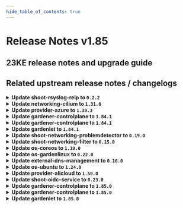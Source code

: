 ```yaml
---
hide_table_of_contents: true
---
```


# Release Notes v1.85

## 23KE release notes and upgrade guide

## Related upstream release notes / changelogs


<details>
<summary><b>Update shoot-rsyslog-relp to <code>0.2.2</code></b></summary>

# [gardener/gardener-extension-shoot-rsyslog-relp]

## 🏃 Others

- `[OPERATOR]` The following images are updated:  
  - `eu.gcr.io/gardener-project/3rd/alpine`: 3.15.8 -> 3.18.4  
  - `registry.k8s.io/pause`: 3.7 -> 3.9 by @plkokanov [#36]
- `[OPERATOR]` Vulnerability scans are disabled for the alpine image as the corresponding container is not accessible from outside of the k8s clusters and not interacted with from other containers or other systems. by @plkokanov [#36]

## Docker Images
- gardener-extension-shoot-rsyslog-relp-admission: `eu.gcr.io/gardener-project/gardener/extensions/shoot-rsyslog-relp-admission:v0.2.2`
- gardener-extension-shoot-rsyslog-relp: `eu.gcr.io/gardener-project/gardener/extensions/shoot-rsyslog-relp:v0.2.2`


</details>

<details>
<summary><b>Update networking-cilium to <code>1.31.0</code></b></summary>

# [gardener/gardener-extension-networking-cilium]

## 🐛 Bug Fixes

- `[OPERATOR]` The `actuator.Delete` doesn't wait for ManagedResources to get deleted in case of `ForceDelete`. by @shafeeqes [#227]
- `[OPERATOR]` An issue in the charts missing versions for some resources is now fixed. by @shafeeqes [#225]
- `[OPERATOR]` Fixes an error that occurs when running with iptables-nft. by @axel7born [#229]
## 🏃 Others

- `[OPERATOR]` Reconciliation of hibernated cilium clusters now works again. by @ScheererJ [#226]

## Docker Images
- gardener-extension-admission-cilium: `eu.gcr.io/gardener-project/gardener/extensions/admission-cilium:v1.31.0`
- gardener-extension-networking-cilium: `eu.gcr.io/gardener-project/gardener/extensions/networking-cilium:v1.31.0`


</details>

<details>
<summary><b>Update provider-azure to <code>1.39.3</code></b></summary>

# [gardener/gardener-extension-provider-azure]

## 🐛 Bug Fixes

- `[OPERATOR]` A bug which caused an empty `vmType` under certain conditions has been fixed. Empty `vmType`s prevent load balancers from being deleted on Kubernetes v1.28 shoots. by @oliver-goetz [#755]

## Docker Images
- gardener-extension-admission-azure: `eu.gcr.io/gardener-project/gardener/extensions/admission-azure:v1.39.3`
- gardener-extension-provider-azure: `eu.gcr.io/gardener-project/gardener/extensions/provider-azure:v1.39.3`


</details>

<details>
<summary><b>Update gardener-controlplane to <code>1.84.1</code></b></summary>

# [gardener/gardener]

## 🏃 Others

- `[OPERATOR]` Updated alpine image to version `3.18.4`. by @plkokanov [#8858]

## Docker Images
- admission-controller: `eu.gcr.io/gardener-project/gardener/admission-controller:v1.84.1`
- apiserver: `eu.gcr.io/gardener-project/gardener/apiserver:v1.84.1`
- controller-manager: `eu.gcr.io/gardener-project/gardener/controller-manager:v1.84.1`
- gardenlet: `eu.gcr.io/gardener-project/gardener/gardenlet:v1.84.1`
- node-agent: `eu.gcr.io/gardener-project/gardener/node-agent:v1.84.1`
- operator: `eu.gcr.io/gardener-project/gardener/operator:v1.84.1`
- resource-manager: `eu.gcr.io/gardener-project/gardener/resource-manager:v1.84.1`
- scheduler: `eu.gcr.io/gardener-project/gardener/scheduler:v1.84.1`


</details>

<details>
<summary><b>Update gardener-controlplane to <code>1.84.1</code></b></summary>

# [gardener/gardener]

## 🏃 Others

- `[OPERATOR]` Updated alpine image to version `3.18.4`. by @plkokanov [#8858]

## Docker Images
- admission-controller: `eu.gcr.io/gardener-project/gardener/admission-controller:v1.84.1`
- apiserver: `eu.gcr.io/gardener-project/gardener/apiserver:v1.84.1`
- controller-manager: `eu.gcr.io/gardener-project/gardener/controller-manager:v1.84.1`
- gardenlet: `eu.gcr.io/gardener-project/gardener/gardenlet:v1.84.1`
- node-agent: `eu.gcr.io/gardener-project/gardener/node-agent:v1.84.1`
- operator: `eu.gcr.io/gardener-project/gardener/operator:v1.84.1`
- resource-manager: `eu.gcr.io/gardener-project/gardener/resource-manager:v1.84.1`
- scheduler: `eu.gcr.io/gardener-project/gardener/scheduler:v1.84.1`


</details>

<details>
<summary><b>Update gardenlet to <code>1.84.1</code></b></summary>

# [gardener/gardener]

## 🏃 Others

- `[OPERATOR]` Updated alpine image to version `3.18.4`. by @plkokanov [#8858]

## Docker Images
- admission-controller: `eu.gcr.io/gardener-project/gardener/admission-controller:v1.84.1`
- apiserver: `eu.gcr.io/gardener-project/gardener/apiserver:v1.84.1`
- controller-manager: `eu.gcr.io/gardener-project/gardener/controller-manager:v1.84.1`
- gardenlet: `eu.gcr.io/gardener-project/gardener/gardenlet:v1.84.1`
- node-agent: `eu.gcr.io/gardener-project/gardener/node-agent:v1.84.1`
- operator: `eu.gcr.io/gardener-project/gardener/operator:v1.84.1`
- resource-manager: `eu.gcr.io/gardener-project/gardener/resource-manager:v1.84.1`
- scheduler: `eu.gcr.io/gardener-project/gardener/scheduler:v1.84.1`


</details>

<details>
<summary><b>Update shoot-networking-problemdetector to <code>0.19.0</code></b></summary>

# [gardener/gardener-extension-shoot-networking-problemdetector]

## 🏃 Others

- `[OPERATOR]` Bump github.com/gardener/gardener from 1.82.0 to 1.82.1. by @dependabot[bot] [#100]
- `[OPERATOR]` Bump github.com/gardener/gardener from 1.81.1 to 1.82.0. by @dependabot[bot] [#99]
- `[OPERATOR]` Bumps golang from 1.21.3 to 1.21.4. by @dependabot[bot] [#103]
- `[OPERATOR]` Bump github.com/gardener/gardener from 1.83.0 to 1.84.0. by @dependabot[bot] [#105]
- `[OPERATOR]` Bump github.com/gardener/gardener from 1.82.1 to 1.83.0. by @dependabot[bot] [#102]
- `[OPERATOR]` Bumps [github.com/gardener/gardener](https://github.com/gardener/gardener) from 1.80.1 to 1.81.1. by @dependabot[bot] [#97]

## Docker Images
- gardener-extension-shoot-networking-problemdetector: `eu.gcr.io/gardener-project/gardener/extensions/shoot-networking-problemdetector:v0.19.0`


</details>

<details>
<summary><b>Update shoot-networking-filter to <code>0.15.0</code></b></summary>

# [gardener/gardener-extension-shoot-networking-filter]

## ⚠️ Breaking Changes

- `[OPERATOR]` `extension-shoot-networking-filter` no longer supports Shoots with Кubernetes version < 1.22. by @shafeeqes [#71]
- `[OPERATOR]` The `security.gardener.cloud/pod-security-enforce` annotation in the ControllerRegistration is set to `baseline`. With this, the pods running in the extension namespace should comply with `baseline` pod-security standard. by @shafeeqes [#73]
## 🏃 Others

- `[OPERATOR]` Bump github.com/gardener/gardener from 1.83.0 to 1.84.0. by @dependabot[bot] [#99]
- `[OPERATOR]` Bumps golang from 1.21.1 to 1.21.2. by @dependabot[bot] [#88]
- `[OPERATOR]` Bumps [github.com/gardener/gardener](https://github.com/gardener/gardener) from 1.80.1 to 1.81.1. by @dependabot[bot] [#91]
- `[OPERATOR]` Bump github.com/gardener/gardener from 1.82.0 to 1.82.1. by @dependabot[bot] [#94]
- `[OPERATOR]` Bump github.com/gardener/gardener from 1.81.1 to 1.82.0. by @dependabot[bot] [#93]
- `[OPERATOR]` Bump github.com/gardener/gardener from 1.82.1 to 1.83.0. by @dependabot[bot] [#96]
- `[OPERATOR]` The following dependency is updated:  
  - github.com/gardener/gardener: v1.77.0-> v1.80.1  
  - k8s.io/* : v0.26.3 -> v0.28.2  
  - sigs.k8s.io/controller-runtime: v0.14.6-> v0.16.2 by @acumino [#86]
- `[OPERATOR]` Bumps [github.com/gardener/gardener](https://github.com/gardener/gardener) from 1.76.0 to 1.77.0. by @dependabot[bot] [#81]
- `[OPERATOR]` Bumps golang from 1.21.2 to 1.21.3. by @dependabot[bot] [#90]
- `[OPERATOR]` Bumps golang from 1.21.3 to 1.21.4. by @dependabot[bot] [#97]

## Docker Images
- gardener-extension-shoot-networking-filter: `eu.gcr.io/gardener-project/gardener/extensions/shoot-networking-filter:v0.15.0`


</details>

<details>
<summary><b>Update os-coreos to <code>1.19.0</code></b></summary>

# [gardener/gardener-extension-os-coreos]

## 📰 Noteworthy

- `[OPERATOR]` This extension is now prepared to run with an enabled `UseGardenerNodeAgent` feature gate. by @rfranzke [#80]
## ✨ New Features

- `[USER]` `os-coreos` extension now supports [Shoot Force Deletion](https://github.com/gardener/gardener/blob/master/docs/usage/shoot_operations.md#force-deletion).  by @ary1992 [#79]
## 🏃 Others

- `[OPERATOR]` The following dependency is updated:  
  - github.com/gardener/gardener: v1.77.1-> v1.80.0  
  - k8s.io/* : v0.26.3 -> v0.28.2  
  - sigs.k8s.io/controller-runtime: v0.14.6-> v0.16.2 by @acumino [#76]
- `[OPERATOR]` The following dependency is updated:  
  - github.com/gardener/gardener: v1.80.1-> v1.81.0 by @ary1992 [#79]

## Docker Images
- gardener-extension-os-coreos: `eu.gcr.io/gardener-project/gardener/extensions/os-coreos:v1.19.0`


</details>

<details>
<summary><b>Update os-gardenlinux to <code>0.22.0</code></b></summary>

# [gardener/gardener-extension-os-gardenlinux]

## 📰 Noteworthy

- `[OPERATOR]` This extension is now prepared to run with an enabled `UseGardenerNodeAgent` feature gate. by @rfranzke [#130]
## ✨ New Features

- `[USER]` `os-gardenlinux` extension now supports [Shoot Force Deletion](https://github.com/gardener/gardener/blob/master/docs/usage/shoot_operations.md#force-deletion).  by @acumino [#131]
## 🏃 Others

- `[OPERATOR]` The following dependency is updated:  
  - github.com/gardener/gardener: v1.77.1-> v1.80.0  
  - k8s.io/* : v0.26.3 -> v0.28.2  
  - sigs.k8s.io/controller-runtime: v0.14.6-> v0.16.2 by @acumino [#127]

## Docker Images
- gardener-extension-os-gardenlinux: `eu.gcr.io/gardener-project/gardener/extensions/os-gardenlinux:v0.22.0`


</details>

<details>
<summary><b>Update external-dns-management to <code>0.16.0</code></b></summary>

# [gardener/external-dns-management]

## ⚠️ Breaking Changes

- `[USER]` `NS` records are not retrieved anymore for all accessible hosted zones to avoid reading all DNS record sets of all hosted zones periodically independently if they are used. Only hosted zones with active `DNSProviders` are synched, but without caring about consequences of `NS` records for subdomains. If there are many large hosted zones accessible for given credentials and there are only  `DNSProviders` using a few of these zones (either by domain or zone include), the period synchronisation of the zone state for all other hosted zones is avoided. This can result in a significant reduction of requests to the provider backend. As a downside of this change, applying a `DNSEntry` for a forwarded subdomain now results in a DNS record set in the parent hosted zone, if the real hosted zone is unknown to the controller. Formerly, applying such a `DNSEnty` resulted in an error state.   
  No action is necessary from the users, this is only a "heads up" for the changed behaviour if `NS` records are used for subdomains. by @MartinWeindel [#336]
## 🏃 Others

- `[OPERATOR]` Bumps golang from 1.21.3 to 1.21.4. by @dependabot[bot] [#333]
- `[USER]` Validate provider domain includes and excludes for forbidden wildcard domains. by @MartinWeindel [#335]

## Docker Images
- dns-controller-manager: `eu.gcr.io/gardener-project/dns-controller-manager:v0.16.0`


</details>

<details>
<summary><b>Update os-ubuntu to <code>1.24.0</code></b></summary>

# [gardener/gardener-extension-os-ubuntu]

## 📰 Noteworthy

- `[OPERATOR]` This extension is now prepared to run with an enabled `UseGardenerNodeAgent` feature gate. by @rfranzke [#99]
## 🏃 Others

- `[OPERATOR]` The following dependency is updated:  
  - github.com/gardener/gardener: v1.77.1-> v1.80.3  
  - k8s.io/* : v0.26.3 -> v0.28.2  
  - sigs.k8s.io/controller-runtime: v0.14.6-> v0.16.2 by @shafeeqes [#95]

## Docker Images
- gardener-extension-os-ubuntu: `eu.gcr.io/gardener-project/gardener/extensions/os-ubuntu:v1.24.0`


</details>

<details>
<summary><b>Update provider-alicloud to <code>1.50.0</code></b></summary>

# [gardener/gardener-extension-provider-alicloud]

## 📰 Noteworthy

- `[DEVELOPER]` Remove dependency to specific calico and cilium versions. by @axel7born [#659]
## ✨ New Features

- `[USER]` `provider-alicloud` extension now supports [Shoot Force Deletion](https://github.com/gardener/gardener/blob/master/docs/usage/shoot_operations.md#force-deletion) for more details.).  by @shafeeqes [#652]
## 🏃 Others

- `[OPERATOR]` The following image is updated:  
  - registry.eu-central-1.aliyuncs.com/gardener-de/alibaba-cloud-controller-manager:v1.9.3-372 -> registry-eu-central-1.ack.aliyuncs.com/acs/cloud-controller-manager-amd64:v2.7.0 by @shaoyongfeng [#654]
- `[OPERATOR]` Flow-based infrastructure reconciliation without Terraformer by @kevin-lacoo [#656]
- `[OPERATOR]` The following golang dependencies have been upgraded :  
  - `gardener/gardener`: `v1.81.0`->`v1.81.6`  
  - `k8s.io/*`: `v0.28.2`-> `v0.28.3`  
  - `sigs.k8s.io/controller-runtime`: `v0.16.2`-> `v0.16.3` by @shafeeqes [#660]
- `[DEVELOPER]` Add new unit tests. by @axel7born [#664]
# [gardener/machine-controller-manager]

## 🐛 Bug Fixes

- `[OPERATOR]` Removes `node.machine.sapcloud.io/not-managed-by-mcm` annotation from nodes managed by the MCM. by @gardener-robot-ci-1 [gardener/machine-controller-manager#866]

## Docker Images
- gardener-extension-admission-alicloud: `eu.gcr.io/gardener-project/gardener/extensions/admission-alicloud:v1.50.0`
- gardener-extension-provider-alicloud: `eu.gcr.io/gardener-project/gardener/extensions/provider-alicloud:v1.50.0`

## Docker Images
gardener-extension-provider-alicloud: `eu.gcr.io/gardener-project/gardener/extensions/provider-alicloud:v1.50.0`
gardener-extension-admission-alicloud: `eu.gcr.io/gardener-project/gardener/extensions/admission-alicloud:v1.50.0`

</details>

<details>
<summary><b>Update shoot-oidc-service to <code>0.23.0</code></b></summary>

# [gardener/gardener-extension-shoot-oidc-service]

## ✨ New Features

- `[USER]` `shoot-oidc-service` extension now supports [Shoot Force Deletion](https://github.com/gardener/gardener/blob/master/docs/usage/shoot_operations.md#force-deletion).  by @acumino [#134]
## 🐛 Bug Fixes

- `[OPERATOR]` A bug in the `shoot-oidc-service` controller that was causing the OIDC Webhook Authenticator CA secret for a shoot cluster to be recreated instead of restored during control plane migration has been fixed.   by @vpnachev [#137]
# [gardener/oidc-webhook-authenticator]

## 🏃 Others

- `[DEPENDENCY]` The following dependencies were updated:  
   - github.com/go-logr/logr v1.2.4 -> v1.3.0  
   - k8s.io/* v0.27.6 -> v0.27.6  
   - sigs.k8s.io/controller-runtime v0.15.2 -> v0.15.3 by @dimityrmirchev [gardener/oidc-webhook-authenticator#141]
- `[DEPENDENCY]` OWA is now built using go version `1.21.4`. by @dimityrmirchev [gardener/oidc-webhook-authenticator#141]

## Docker Images
- gardener-extension-shoot-oidc-service: `eu.gcr.io/gardener-project/gardener/extensions/shoot-oidc-service:v0.23.0`


</details>

<details>
<summary><b>Update gardener-controlplane to <code>1.85.0</code></b></summary>

# [gardener/etcd-backup-restore]

## 📰 Noteworthy

- `[OPERATOR]` Fix a restoration failure which can occurs due to an etcd database space exceeds during restoration. by @ishan16696 [gardener/etcd-backup-restore#668]
- `[OPERATOR]` Making etcd-backup-restore restart tolerant while scaling-up an etcd cluster. by @ishan16696 [gardener/etcd-backup-restore#661]
## 🏃 Others

- `[OPERATOR]` Enhanced Garbage Collector to garbage collect the chunks for cloud providers like GCP and OpenStack which does not automatically delete snapshot chunks after the formation of a composite object. by @anveshreddy18 [gardener/etcd-backup-restore#673]
- `[USER]` The snapshots are fetched from the actual backend store when queried for latest snapshots on `/snapshot/latest` endpoint. by @abdasgupta [gardener/etcd-backup-restore#675]
# [gardener/gardener]

## ⚠️ Breaking Changes

- `[DEPENDENCY]` The `webhookcmd.NewAddToManagerSimpleOptions` function was removed, please use `webhookcmd.NewAddToManagerOptions` instead. by @timuthy [#8725]
- `[DEPENDENCY]` The `extensionswebhook.New` forbids to pass `mutators` and `validators` at the same time. Please use separate webhooks for validating and mutating actions if required. by @timuthy [#8725]
- `[OPERATOR]` All the functionality related to the deprecated field `seed.spec.secretRef` has been removed and subsequently `seed.spec.secretRef` will be dropped from the Seed API in a later release of Gardener. Please check your `Seed`s and remove any usage before upgrading to this Gardener version. by @acumino [#8833]
- `[USER]` With this PR, the plutono UI will be able to fetch newer logs only. The older logs, which are submitted via the tenant operator will not be visible in the UI. To access the older logs, for the standard log retention period , either set the `--org-id` parameter for `valicli` or the `X-Scope-Org` http request header for `curl` or `wget` needs to be supplied to fetch them, using the port-forwarded service to the `vali` target. by @nickytd [#8800]
## 📰 Noteworthy

- `[DEVELOPER]` The extension webhook registration does now differentiate between mutating and validating actions and creates matching `ValidatingWebhookConfigration` or `MutatingWebhookConfiguration` objects. Earlier, only `MutatingWebhookConfiguration`s were created. by @timuthy [#8725]
- `[DEVELOPER]` The `UseGardenerNodeAgent` feature gate is now enabled for the local development scenario. You can read more about `gardener-node-agent` [here](https://github.com/gardener/gardener/blob/master/docs/concepts/node-agent.md). by @rfranzke [#8847]
## ✨ New Features

- `[DEVELOPER]` Add full single-stack IPv6 support for gardener provider-local  by @nschad [#8574]
- `[DEPENDENCY]` Webhook registration `webhookcmd.NewAddToManagerOptions` can now be used for admission controllers performing validation and mutation in the Garden cluster. This option automatically creates and maintains required `{Mutating,Validating}WebhookConfiguration` objects as well as comes with an automated management for CA and server certificates. by @timuthy [#8725]
- `[OPERATOR]` `gardenlet'`s `Shoot` care controller now garbage-collects orphaned `Lease` objects related to no longer existing `Node`s - see [this upstream issue](https://github.com/kubernetes/kubernetes/issues/119660) for more details. by @rfranzke [#8817]
## 🐛 Bug Fixes

- `[OPERATOR]` A bug has been fixed which prevented shoot reconciliations in case the old `system:machine-controller-manager-seed` `ClusterRole` was still referenced in the `RoleBinding` for `machine-controller`-manager`. by @himanshu-kun [#8816]
- `[OPERATOR]` A bug causing `EveryNodeReady` condition to be added in workerless shoot status if gardenlet of the given shoot's seed becomes unhealthy is fixed. by @gardener-ci-robot [#8889]
- `[OPERATOR]` A bug in the `Seed` care controller has been fixed which caused the `Seed` to remain in `NotReady` state when `vali` was disabled in `gardenlet`'s component config (via `.logging.vali.enabled=false`) while logging was enabled (`.logging.enabled=true`). by @rfranzke [#8840]
## 🏃 Others

- `[OPERATOR]` Federate non-namespaced metrics, e.g. kube_node_spec_taint, kube_node_spec_unschedulable.  by @adenitiu [#8850]
- `[OPERATOR]` The Version of Istio is up-dated to 1.19.3 by @axel7born [#8723]
- `[OPERATOR]` showing kubelet version and OS image version in Plutono Node/Worker Pool overview dashboard by @tedteng [#8757]
- `[OPERATOR]` The `gardener-resource-manager` deployment procedure was improved. Earlier, GRM was unnecessarily rolled during shoot reconciliation if worker nodes contained custom taints. by @timuthy [#8835]
- `[OPERATOR]` Update vertical-pod-autoscaler to 1.0.0. This introduces the `/status` subresource on VPA objects. by @voelzmo [#8852]
## 📖 Documentation

- `[USER]` Document whether is an error in the `shoot.status` is a user error or not. by @hendrikKahl [#8758]
# [gardener/etcd-druid]

## 📰 Noteworthy

- `[DEVELOPER]` Added e2e test for compaction. by @abdasgupta [gardener/etcd-druid#723]
- `[OPERATOR]` Compaction job now reconciles on Job Status changes along with the holder identity changes in snapshot leases. by @abdasgupta [gardener/etcd-druid#711]
## ✨ New Features

- `[DEVELOPER]` Added documentation and sample configurations for simplifying Localstack setup, making it easier for developers to create a local testing environment using a Kind cluster. by @seshachalam-yv [gardener/etcd-druid#713]
## 🐛 Bug Fixes

- `[OPERATOR]` Local storage provider for backups is now supported for snapshot compaction jobs. by @abdasgupta [gardener/etcd-druid#682]
## 🏃 Others

- `[OPERATOR]` Update alpine image version to `3.18.4`. by @shreyas-s-rao [gardener/etcd-druid#724]
## 📖 Documentation

- `[OPERATOR]` Updated the recovery from permanent quorum loss ops guide. by @ishan16696 [gardener/etcd-druid#697]

## Docker Images
- admission-controller: `eu.gcr.io/gardener-project/gardener/admission-controller:v1.85.0`
- apiserver: `eu.gcr.io/gardener-project/gardener/apiserver:v1.85.0`
- controller-manager: `eu.gcr.io/gardener-project/gardener/controller-manager:v1.85.0`
- gardenlet: `eu.gcr.io/gardener-project/gardener/gardenlet:v1.85.0`
- node-agent: `eu.gcr.io/gardener-project/gardener/node-agent:v1.85.0`
- operator: `eu.gcr.io/gardener-project/gardener/operator:v1.85.0`
- resource-manager: `eu.gcr.io/gardener-project/gardener/resource-manager:v1.85.0`
- scheduler: `eu.gcr.io/gardener-project/gardener/scheduler:v1.85.0`


</details>

<details>
<summary><b>Update gardener-controlplane to <code>1.85.0</code></b></summary>

# [gardener/etcd-backup-restore]

## 📰 Noteworthy

- `[OPERATOR]` Fix a restoration failure which can occurs due to an etcd database space exceeds during restoration. by @ishan16696 [gardener/etcd-backup-restore#668]
- `[OPERATOR]` Making etcd-backup-restore restart tolerant while scaling-up an etcd cluster. by @ishan16696 [gardener/etcd-backup-restore#661]
## 🏃 Others

- `[OPERATOR]` Enhanced Garbage Collector to garbage collect the chunks for cloud providers like GCP and OpenStack which does not automatically delete snapshot chunks after the formation of a composite object. by @anveshreddy18 [gardener/etcd-backup-restore#673]
- `[USER]` The snapshots are fetched from the actual backend store when queried for latest snapshots on `/snapshot/latest` endpoint. by @abdasgupta [gardener/etcd-backup-restore#675]
# [gardener/gardener]

## ⚠️ Breaking Changes

- `[DEPENDENCY]` The `webhookcmd.NewAddToManagerSimpleOptions` function was removed, please use `webhookcmd.NewAddToManagerOptions` instead. by @timuthy [#8725]
- `[DEPENDENCY]` The `extensionswebhook.New` forbids to pass `mutators` and `validators` at the same time. Please use separate webhooks for validating and mutating actions if required. by @timuthy [#8725]
- `[OPERATOR]` All the functionality related to the deprecated field `seed.spec.secretRef` has been removed and subsequently `seed.spec.secretRef` will be dropped from the Seed API in a later release of Gardener. Please check your `Seed`s and remove any usage before upgrading to this Gardener version. by @acumino [#8833]
- `[USER]` With this PR, the plutono UI will be able to fetch newer logs only. The older logs, which are submitted via the tenant operator will not be visible in the UI. To access the older logs, for the standard log retention period , either set the `--org-id` parameter for `valicli` or the `X-Scope-Org` http request header for `curl` or `wget` needs to be supplied to fetch them, using the port-forwarded service to the `vali` target. by @nickytd [#8800]
## 📰 Noteworthy

- `[DEVELOPER]` The extension webhook registration does now differentiate between mutating and validating actions and creates matching `ValidatingWebhookConfigration` or `MutatingWebhookConfiguration` objects. Earlier, only `MutatingWebhookConfiguration`s were created. by @timuthy [#8725]
- `[DEVELOPER]` The `UseGardenerNodeAgent` feature gate is now enabled for the local development scenario. You can read more about `gardener-node-agent` [here](https://github.com/gardener/gardener/blob/master/docs/concepts/node-agent.md). by @rfranzke [#8847]
## ✨ New Features

- `[DEVELOPER]` Add full single-stack IPv6 support for gardener provider-local  by @nschad [#8574]
- `[DEPENDENCY]` Webhook registration `webhookcmd.NewAddToManagerOptions` can now be used for admission controllers performing validation and mutation in the Garden cluster. This option automatically creates and maintains required `{Mutating,Validating}WebhookConfiguration` objects as well as comes with an automated management for CA and server certificates. by @timuthy [#8725]
- `[OPERATOR]` `gardenlet'`s `Shoot` care controller now garbage-collects orphaned `Lease` objects related to no longer existing `Node`s - see [this upstream issue](https://github.com/kubernetes/kubernetes/issues/119660) for more details. by @rfranzke [#8817]
## 🐛 Bug Fixes

- `[OPERATOR]` A bug has been fixed which prevented shoot reconciliations in case the old `system:machine-controller-manager-seed` `ClusterRole` was still referenced in the `RoleBinding` for `machine-controller`-manager`. by @himanshu-kun [#8816]
- `[OPERATOR]` A bug causing `EveryNodeReady` condition to be added in workerless shoot status if gardenlet of the given shoot's seed becomes unhealthy is fixed. by @gardener-ci-robot [#8889]
- `[OPERATOR]` A bug in the `Seed` care controller has been fixed which caused the `Seed` to remain in `NotReady` state when `vali` was disabled in `gardenlet`'s component config (via `.logging.vali.enabled=false`) while logging was enabled (`.logging.enabled=true`). by @rfranzke [#8840]
## 🏃 Others

- `[OPERATOR]` Federate non-namespaced metrics, e.g. kube_node_spec_taint, kube_node_spec_unschedulable.  by @adenitiu [#8850]
- `[OPERATOR]` The Version of Istio is up-dated to 1.19.3 by @axel7born [#8723]
- `[OPERATOR]` showing kubelet version and OS image version in Plutono Node/Worker Pool overview dashboard by @tedteng [#8757]
- `[OPERATOR]` The `gardener-resource-manager` deployment procedure was improved. Earlier, GRM was unnecessarily rolled during shoot reconciliation if worker nodes contained custom taints. by @timuthy [#8835]
- `[OPERATOR]` Update vertical-pod-autoscaler to 1.0.0. This introduces the `/status` subresource on VPA objects. by @voelzmo [#8852]
## 📖 Documentation

- `[USER]` Document whether is an error in the `shoot.status` is a user error or not. by @hendrikKahl [#8758]
# [gardener/etcd-druid]

## 📰 Noteworthy

- `[DEVELOPER]` Added e2e test for compaction. by @abdasgupta [gardener/etcd-druid#723]
- `[OPERATOR]` Compaction job now reconciles on Job Status changes along with the holder identity changes in snapshot leases. by @abdasgupta [gardener/etcd-druid#711]
## ✨ New Features

- `[DEVELOPER]` Added documentation and sample configurations for simplifying Localstack setup, making it easier for developers to create a local testing environment using a Kind cluster. by @seshachalam-yv [gardener/etcd-druid#713]
## 🐛 Bug Fixes

- `[OPERATOR]` Local storage provider for backups is now supported for snapshot compaction jobs. by @abdasgupta [gardener/etcd-druid#682]
## 🏃 Others

- `[OPERATOR]` Update alpine image version to `3.18.4`. by @shreyas-s-rao [gardener/etcd-druid#724]
## 📖 Documentation

- `[OPERATOR]` Updated the recovery from permanent quorum loss ops guide. by @ishan16696 [gardener/etcd-druid#697]

## Docker Images
- admission-controller: `eu.gcr.io/gardener-project/gardener/admission-controller:v1.85.0`
- apiserver: `eu.gcr.io/gardener-project/gardener/apiserver:v1.85.0`
- controller-manager: `eu.gcr.io/gardener-project/gardener/controller-manager:v1.85.0`
- gardenlet: `eu.gcr.io/gardener-project/gardener/gardenlet:v1.85.0`
- node-agent: `eu.gcr.io/gardener-project/gardener/node-agent:v1.85.0`
- operator: `eu.gcr.io/gardener-project/gardener/operator:v1.85.0`
- resource-manager: `eu.gcr.io/gardener-project/gardener/resource-manager:v1.85.0`
- scheduler: `eu.gcr.io/gardener-project/gardener/scheduler:v1.85.0`


</details>

<details>
<summary><b>Update gardenlet to <code>1.85.0</code></b></summary>

# [gardener/etcd-backup-restore]

## 📰 Noteworthy

- `[OPERATOR]` Fix a restoration failure which can occurs due to an etcd database space exceeds during restoration. by @ishan16696 [gardener/etcd-backup-restore#668]
- `[OPERATOR]` Making etcd-backup-restore restart tolerant while scaling-up an etcd cluster. by @ishan16696 [gardener/etcd-backup-restore#661]
## 🏃 Others

- `[OPERATOR]` Enhanced Garbage Collector to garbage collect the chunks for cloud providers like GCP and OpenStack which does not automatically delete snapshot chunks after the formation of a composite object. by @anveshreddy18 [gardener/etcd-backup-restore#673]
- `[USER]` The snapshots are fetched from the actual backend store when queried for latest snapshots on `/snapshot/latest` endpoint. by @abdasgupta [gardener/etcd-backup-restore#675]
# [gardener/gardener]

## ⚠️ Breaking Changes

- `[DEPENDENCY]` The `webhookcmd.NewAddToManagerSimpleOptions` function was removed, please use `webhookcmd.NewAddToManagerOptions` instead. by @timuthy [#8725]
- `[DEPENDENCY]` The `extensionswebhook.New` forbids to pass `mutators` and `validators` at the same time. Please use separate webhooks for validating and mutating actions if required. by @timuthy [#8725]
- `[OPERATOR]` All the functionality related to the deprecated field `seed.spec.secretRef` has been removed and subsequently `seed.spec.secretRef` will be dropped from the Seed API in a later release of Gardener. Please check your `Seed`s and remove any usage before upgrading to this Gardener version. by @acumino [#8833]
- `[USER]` With this PR, the plutono UI will be able to fetch newer logs only. The older logs, which are submitted via the tenant operator will not be visible in the UI. To access the older logs, for the standard log retention period , either set the `--org-id` parameter for `valicli` or the `X-Scope-Org` http request header for `curl` or `wget` needs to be supplied to fetch them, using the port-forwarded service to the `vali` target. by @nickytd [#8800]
## 📰 Noteworthy

- `[DEVELOPER]` The extension webhook registration does now differentiate between mutating and validating actions and creates matching `ValidatingWebhookConfigration` or `MutatingWebhookConfiguration` objects. Earlier, only `MutatingWebhookConfiguration`s were created. by @timuthy [#8725]
- `[DEVELOPER]` The `UseGardenerNodeAgent` feature gate is now enabled for the local development scenario. You can read more about `gardener-node-agent` [here](https://github.com/gardener/gardener/blob/master/docs/concepts/node-agent.md). by @rfranzke [#8847]
## ✨ New Features

- `[DEVELOPER]` Add full single-stack IPv6 support for gardener provider-local  by @nschad [#8574]
- `[DEPENDENCY]` Webhook registration `webhookcmd.NewAddToManagerOptions` can now be used for admission controllers performing validation and mutation in the Garden cluster. This option automatically creates and maintains required `{Mutating,Validating}WebhookConfiguration` objects as well as comes with an automated management for CA and server certificates. by @timuthy [#8725]
- `[OPERATOR]` `gardenlet'`s `Shoot` care controller now garbage-collects orphaned `Lease` objects related to no longer existing `Node`s - see [this upstream issue](https://github.com/kubernetes/kubernetes/issues/119660) for more details. by @rfranzke [#8817]
## 🐛 Bug Fixes

- `[OPERATOR]` A bug has been fixed which prevented shoot reconciliations in case the old `system:machine-controller-manager-seed` `ClusterRole` was still referenced in the `RoleBinding` for `machine-controller`-manager`. by @himanshu-kun [#8816]
- `[OPERATOR]` A bug causing `EveryNodeReady` condition to be added in workerless shoot status if gardenlet of the given shoot's seed becomes unhealthy is fixed. by @gardener-ci-robot [#8889]
- `[OPERATOR]` A bug in the `Seed` care controller has been fixed which caused the `Seed` to remain in `NotReady` state when `vali` was disabled in `gardenlet`'s component config (via `.logging.vali.enabled=false`) while logging was enabled (`.logging.enabled=true`). by @rfranzke [#8840]
## 🏃 Others

- `[OPERATOR]` Federate non-namespaced metrics, e.g. kube_node_spec_taint, kube_node_spec_unschedulable.  by @adenitiu [#8850]
- `[OPERATOR]` The Version of Istio is up-dated to 1.19.3 by @axel7born [#8723]
- `[OPERATOR]` showing kubelet version and OS image version in Plutono Node/Worker Pool overview dashboard by @tedteng [#8757]
- `[OPERATOR]` The `gardener-resource-manager` deployment procedure was improved. Earlier, GRM was unnecessarily rolled during shoot reconciliation if worker nodes contained custom taints. by @timuthy [#8835]
- `[OPERATOR]` Update vertical-pod-autoscaler to 1.0.0. This introduces the `/status` subresource on VPA objects. by @voelzmo [#8852]
## 📖 Documentation

- `[USER]` Document whether is an error in the `shoot.status` is a user error or not. by @hendrikKahl [#8758]
# [gardener/etcd-druid]

## 📰 Noteworthy

- `[DEVELOPER]` Added e2e test for compaction. by @abdasgupta [gardener/etcd-druid#723]
- `[OPERATOR]` Compaction job now reconciles on Job Status changes along with the holder identity changes in snapshot leases. by @abdasgupta [gardener/etcd-druid#711]
## ✨ New Features

- `[DEVELOPER]` Added documentation and sample configurations for simplifying Localstack setup, making it easier for developers to create a local testing environment using a Kind cluster. by @seshachalam-yv [gardener/etcd-druid#713]
## 🐛 Bug Fixes

- `[OPERATOR]` Local storage provider for backups is now supported for snapshot compaction jobs. by @abdasgupta [gardener/etcd-druid#682]
## 🏃 Others

- `[OPERATOR]` Update alpine image version to `3.18.4`. by @shreyas-s-rao [gardener/etcd-druid#724]
## 📖 Documentation

- `[OPERATOR]` Updated the recovery from permanent quorum loss ops guide. by @ishan16696 [gardener/etcd-druid#697]

## Docker Images
- admission-controller: `eu.gcr.io/gardener-project/gardener/admission-controller:v1.85.0`
- apiserver: `eu.gcr.io/gardener-project/gardener/apiserver:v1.85.0`
- controller-manager: `eu.gcr.io/gardener-project/gardener/controller-manager:v1.85.0`
- gardenlet: `eu.gcr.io/gardener-project/gardener/gardenlet:v1.85.0`
- node-agent: `eu.gcr.io/gardener-project/gardener/node-agent:v1.85.0`
- operator: `eu.gcr.io/gardener-project/gardener/operator:v1.85.0`
- resource-manager: `eu.gcr.io/gardener-project/gardener/resource-manager:v1.85.0`
- scheduler: `eu.gcr.io/gardener-project/gardener/scheduler:v1.85.0`


</details>
